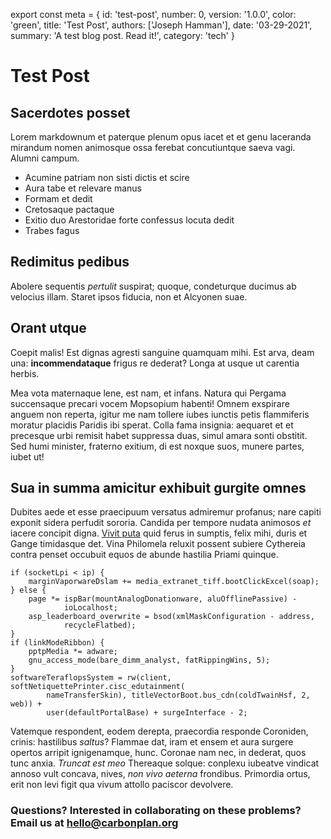 export const meta = {
id: 'test-post',
number: 0,
version: '1.0.0',
color: 'green',
title: 'Test Post',
authors: ['Joseph Hamman'],
date: '03-29-2021',
summary:
'A test blog post. Read it!',
category: 'tech'
}

# Test Post

## Sacerdotes posset

Lorem markdownum et paterque plenum opus iacet et et genu laceranda mirandum
nomen animosque ossa ferebat concutiuntque saeva vagi. Alumni campum.

- Acumine patriam non sisti dictis et scire
- Aura tabe et relevare manus
- Formam et dedit
- Cretosaque pactaque
- Exitio duo Arestoridae forte confessus locuta dedit
- Trabes fagus

## Redimitus pedibus

Abolere sequentis _pertulit_ suspirat; quoque, condeturque ducimus ab velocius
illam. Staret ipsos fiducia, non et Alcyonen suae.

## Orant utque

Coepit malis! Est dignas agresti sanguine quamquam mihi. Est arva, deam una:
**incommendataque** frigus re dederat? Longa at usque ut carentia herbis.

Mea vota maternaque lene, est nam, et infans. Natura qui Pergama succensaque
precari vocem Mopsopium habenti! Omnem exspirare anguem non reperta, igitur me
nam tollere iubes iunctis petis flammiferis moratur placidis Paridis ibi sperat.
Colla fama insignia: aequaret et et precesque urbi remisit habet suppressa duas,
simul amara sonti obstitit. Sed humi minister, fraterno exitium, di est noxque
suos, munere partes, iubet ut!

## Sua in summa amicitur exhibuit gurgite omnes

Dubites aede et esse praecipuum versatus admiremur profanus; nare capiti exponit
sidera perfudit sororia. Candida per tempore nudata animosos _et_ iacere
concipit digna. [Vivit puta](http://nec.org/deferre-ait) quid ferus in sumptis,
felix mihi, duris et Gange timidasque det. Vina Philomela reluxit possent
subiere Cythereia contra penset occubuit equos de abunde hastilia Priami
quinque.

    if (socketLpi < ip) {
        marginVaporwareDslam += media_extranet_tiff.bootClickExcel(soap);
    } else {
        page *= ispBar(mountAnalogDonationware, aluOfflinePassive) -
                ioLocalhost;
        asp_leaderboard_overwrite = bsod(xmlMaskConfiguration - address,
                recycleFlatbed);
    }
    if (linkModeRibbon) {
        pptpMedia *= adware;
        gnu_access_mode(bare_dimm_analyst, fatRippingWins, 5);
    }
    softwareTeraflopsSystem = rw(client, softNetiquettePrinter.cisc_edutainment(
            nameTransferSkin), titleVectorBoot.bus_cdn(coldTwainHsf, 2, web)) +
            user(defaultPortalBase) + surgeInterface - 2;

Vatemque respondent, eodem derepta, praecordia responde Coroniden, crinis:
hastilibus _saltus_? Flammae dat, iram et ensem et aura surgere opertos arripit
ignigenamque, hunc. Coronae nam nec, in dederat, quos tunc anxia. _Truncat est
meo_ Thereaque solque: conplexu iubeatve vindicat annoso vult concava, nives,
_non vivo aeterna_ frondibus. Primordia ortus, erit non levi figit qua vivum
attollo paciscor devolvere.

### Questions? Interested in collaborating on these problems? Email us at [hello@carbonplan.org](mailto:hello@carbonplan.org)
